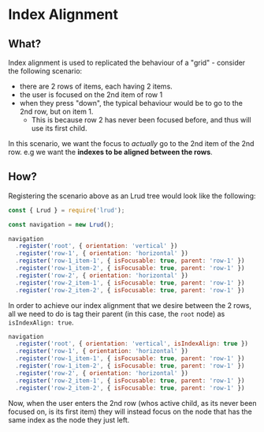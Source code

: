 # Index Alignment

## What?

Index alignment is used to replicated the behaviour of a "grid" - consider the following scenario:

- there are 2 rows of items, each having 2 items.
- the user is focused on the 2nd item of row 1
- when they press "down", the typical behaviour would be to go to the 2nd row, but on item 1.
    - This is because row 2 has never been focused before, and thus will use its first child.

In this scenario, we want the focus to _actually_ go to the 2nd item of the 2nd row. e.g we want the **indexes to be aligned between the rows**.

## How?

Registering the scenario above as an Lrud tree would look like the following:

```js
const { Lrud } = require('lrud');

const navigation = new Lrud();

navigation
  .register('root', { orientation: 'vertical' })
  .register('row-1', { orientation: 'horizontal' })
  .register('row-1_item-1', { isFocusable: true, parent: 'row-1' })
  .register('row-1_item-2', { isFocusable: true, parent: 'row-1' })
  .register('row-2', { orientation: 'horizontal' })
  .register('row-2_item-1', { isFocusable: true, parent: 'row-1' })
  .register('row-2_item-2', { isFocusable: true, parent: 'row-1' })
```

In order to achieve our index alignment that we desire between the 2 rows, all we need to do is tag their parent (in this case, the `root` node) as `isIndexAlign: true`.

```js
navigation
  .register('root', { orientation: 'vertical', isIndexAlign: true })
  .register('row-1', { orientation: 'horizontal' })
  .register('row-1_item-1', { isFocusable: true, parent: 'row-1' })
  .register('row-1_item-2', { isFocusable: true, parent: 'row-1' })
  .register('row-2', { orientation: 'horizontal' })
  .register('row-2_item-1', { isFocusable: true, parent: 'row-1' })
  .register('row-2_item-2', { isFocusable: true, parent: 'row-1' })
```

Now, when the user enters the 2nd row (whos active child, as its never been focused on, is its first item) they will instead focus on the node that has the same index as the node they just left.

